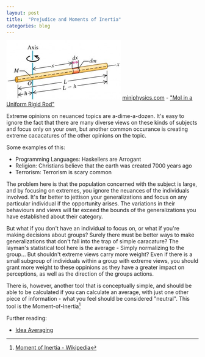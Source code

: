 ```yaml
---
layout: post
title:  "Prejudice and Moments of Inertia"
categories: blog
---
```


<!--

* Extreme Opinions
* Examples
* Ignoring Individuals
* Establishing Patterns
* Going too far the other way isn't reasonable either
* There /are/ trends, useful-generalizations
* The moment-of-inertia from mathematics provides a way to easily establish a useful generalization
* Definition of Moment-of-inertia
* Summation
* Integration
* Approximation
* Use in engineering
* What is neutral?
* How to the analogy applies
* Example
* Implications
* You only hear about extremes

-->

<p class="attribution">
	<img src="/images/moment-of-inertia/uniform-rigid-rod-300x155.jpg" class="image fit" />
	<a href="https://www.miniphysics.com">miniphysics.com</a> -
	<a href="https://www.miniphysics.com/uy1-calculation-of-moment-of-inertia-of-uniform-rigid-rod.html">"MoI in a Uniform Rigid Rod"</a>
</p>

Extreme opinions on neuanced topics are a-dime-a-dozen. It's easy to ignore the
fact that there are many diverse views on these kinds of subjects and focus only
on your own, but another common occurance is creating extreme cacacatures of
the other opinions on the topic.

Some examples of this:

* Programming Languages: Haskellers are Arrogant
* Religion: Christians believe that the earth was created 7000 years ago
* Terrorism: Terrorism is scary common

<!--more-->

The problem here is that the population concerned with the subject is
large, and by focusing on extremes, you ignore the neuances of the individuals
involved. It's far better to jettison your generalizations and focus on any
particular individual if the opportunity arises. The variations in their
behaviours and views will far exceed the bounds of the generalizations
you have established about their category.

But what if you don't have an individual to focus on, or what if you're
making decisions about groups? Surely there must be better ways to make
generalizations that don't fall into the trap of simple caracature?
The layman's statistical tool here is the average - Simply normalizing to the
group... But shouldn't extreme views carry more weight?
Even if there is a small subgroup of individuals within a group with extreme
views, you should grant more weight to these oppinions as they have a greater
impact on perceptions, as well as the direction of the groups actions.

There is, however, another tool that is conceptually simple, and should be
able to be calculated if you can calculate an average, with just one other
piece of information - what you feel should be considered "neutral".
This tool is the Moment-of-Inertia[^1]

Further reading:

* <a href="http://andrewxhill.com/blog/2016/01/04/idea-averaging/">Idea Averaging</a>

[^1]: <a href="https://en.wikipedia.org/wiki/Moment_of_inertia">Moment of Inertia - Wikipedia</a>
